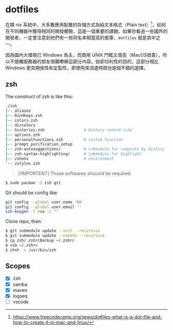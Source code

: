 # dotfiles

在類 nix 系統中，大多數應用配置的存儲方式為純文本格式（Plain text）[^DOTFILES_INTRO]，如何在不同機器中獲得相同的開發體驗，這是一個重要的課題。如果你看過一些國外的開發者，一定會注意到他們有一些同名率相當高的倉庫，`dotfiles` 就是其中之一。

因為國內大環境已 Windows 為主，而商用 UNIX 門檻又很高（MacOS很貴），所以不接觸服務器的朋友很難瞭解這部分內容。拋卻功利性的目的，這部分相比 Windows 更具開放性和定製性，即使用來消遣時間也是個不錯的選擇。


## zsh

The construct of zsh is like this:

```bash
./zsh
|-- aliases
|-- bindkeys.zsh
|-- colors.zsh
|-- dircolors
|-- histories.zsh                 # history record rule
|-- options.zsh
|-- personalFunctions.zsh         # custom function
|-- prompt_purification_setup
|-- zsh-autosuggestions/          # submodule for complete by history
|-- zsh-syntax-highlighting/      # submodule for highlight
|-- zshenv                        # environment
`-- zstyles.zsh
```

>[!IMPORTENT]
Those softwares shouold be required:
```bash
$ sudo pacman -S zsh git
```

Git should be config like:

```bash
git config --global user.name 'HX'
git config --global user.email ''
ssh-keygen -t rsa -C ""
```

Clone repo, then:

```bash
$ git submodule update --init --recursive
$ git submodule update --remote --recursive 
$ cp zsh/.zshrcBackup ~/.zshrc
$ vim ~/.zshrc
$ chsh -s /usr/bin/zsh
```

## Scopes

- [x] zsh
- [x] samba
- [x] maven
- [x] logseq
- [ ] vscode

[^DOTFILES_INTRO]: https://www.freecodecamp.org/news/dotfiles-what-is-a-dot-file-and-how-to-create-it-in-mac-and-linux/
